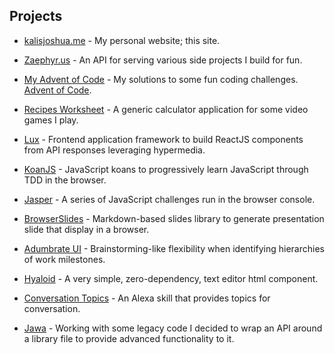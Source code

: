 ## Projects

  - [kalisjoshua.me](https://github.com/kalisjoshua/kalisjoshua.me) -
    My personal website; this site.

  - [Zaephyr.us](http://zaephyr.us) -
    An API for serving various side projects I build for fun.

  - [My Advent of Code](https://github.com/kalisjoshua/adventofcode/) -
    My solutions to some fun coding challenges. [Advent of Code](https://adventofcode.com/).

  - [Recipes Worksheet](https://github.com/kalisjoshua/factorio-recipes-worksheet) -
    A generic calculator application for some video games I play.

  - [Lux](https://github.com/kalisjoshua/lux-core) -
    Frontend application framework to build ReactJS components from API responses leveraging hypermedia.

  - [KoanJS](https://github.com/kalisjoshua/koans-js) -
    JavaScript koans to progressively learn JavaScript through TDD in the browser.

  - [Jasper](https://github.com/kalisjoshua/Jasper) -
    A series of JavaScript challenges run in the browser console.

  - [BrowserSlides](https://github.com/kalisjoshua/BrowserSlides) -
    Markdown-based slides library to generate presentation slide that display in a browser.

  - [Adumbrate UI](https://github.com/kalisjoshua/adumbrate-ui) -
    Brainstorming-like flexibility when identifying hierarchies of work milestones.

  - [Hyaloid](https://github.com/kalisjoshua/hyaloid) -
    A very simple, zero-dependency, text editor html component.

  - [Conversation Topics](https://github.com/kalisjoshua/AlexaSkill-ConversationTopics) -
    An Alexa skill that provides topics for conversation.

  - [Jawa](https://github.com/kalisjoshua/jawa) -
    Working with some legacy code I decided to wrap an API around a library file to provide advanced functionality to it.
